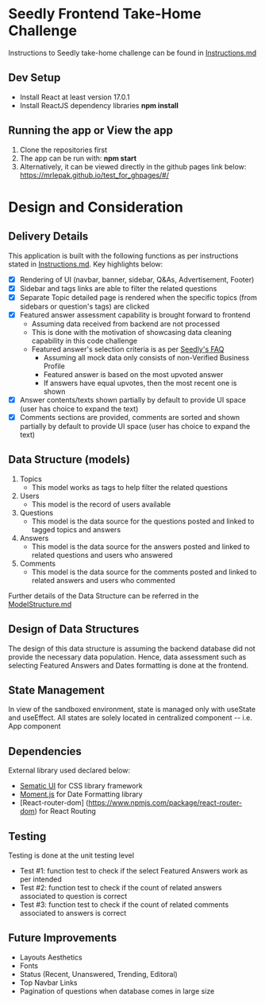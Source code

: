 # Seedly Frontend Take-Home Challenge

Instructions to Seedly take-home challenge can be found in [Instructions.md](https://github.com/mrlepak/seedly-take-home-challenge/blob/main/Instructions.md)

## Dev Setup

- Install React at least version 17.0.1
- Install ReactJS dependency libraries **npm install**

## Running the app or View the app

1. Clone the repositories first
2. The app can be run with: **npm start**
3. Alternatively, it can be viewed directly in the github pages link below:
   https://mrlepak.github.io/test_for_ghpages/#/

# Design and Consideration

## Delivery Details

This application is built with the following functions as per instructions stated in [Instructions.md](https://github.com/mrlepak/seedly-take-home-challenge/blob/main/Instructions.md). Key highlights below:

- [x] Rendering of UI (navbar, banner, sidebar, Q&As, Advertisement, Footer)
- [x] Sidebar and tags links are able to filter the related questions
- [x] Separate Topic detailed page is rendered when the specific topics (from sidebars or question's tags) are clicked
- [x] Featured answer assessment capability is brought forward to frontend
  - Assuming data received from backend are not processed
  - This is done with the motivation of showcasing data cleaning capability in this code challenge
  - Featured answer's selection criteria is as per [Seedly's FAQ](https://support.seedly.sg/hc/en-us/articles/900003311886-Managing-your-Questions-and-Answers)
    - Assuming all mock data only consists of non-Verified Business Profile
    - Featured answer is based on the most upvoted answer
    - If answers have equal upvotes, then the most recent one is shown
- [x] Answer contents/texts shown partially by default to provide UI space (user has choice to expand the text)
- [x] Comments sections are provided, comments are sorted and shown partially by default to provide UI space (user has choice to expand the text)

## Data Structure (models)

1. Topics
   - This model works as tags to help filter the related questions
2. Users
   - This model is the record of users available
3. Questions
   - This model is the data source for the questions posted and linked to tagged topics and answers
4. Answers
   - This model is the data source for the answers posted and linked to related questions and users who answered
5. Comments
   - This model is the data source for the comments posted and linked to related answers and users who commented

Further details of the Data Structure can be referred in the [ModelStructure.md](https://github.com/mrlepak/seedly-take-home-challenge/blob/main/public/models/ModelStructure.md)

## Design of Data Structures

The design of this data structure is assuming the backend database did not provide the necessary data population.
Hence, data assessment such as selecting Featured Answers and Dates formatting is done at the frontend.

## State Management

In view of the sandboxed environment, state is managed only with useState and useEffect.
All states are solely located in centralized component -- i.e. App component

## Dependencies

External library used declared below:

- [Sematic UI](https://semantic-ui.com/) for CSS library framework
- [Moment.js](https://momentjs.com/) for Date Formatting library
- [React-router-dom] (https://www.npmjs.com/package/react-router-dom) for React Routing

## Testing

Testing is done at the unit testing level

- Test #1: function test to check if the select Featured Answers work as per intended
- Test #2: function test to check if the count of related answers associated to question is correct
- Test #3: function test to check if the count of related comments associated to answers is correct

## Future Improvements

- Layouts Aesthetics
- Fonts
- Status (Recent, Unanswered, Trending, Editoral)
- Top Navbar Links
- Pagination of questions when database comes in large size

